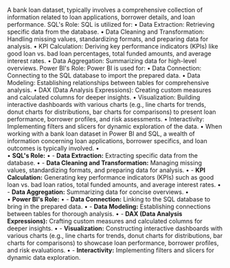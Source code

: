 A bank loan dataset, typically involves a comprehensive collection of information related to loan applications, borrower details, and loan performance.
SQL's Role:
SQL is utilized for:
•	Data Extraction: Retrieving specific data from the database.
•	Data Cleaning and Transformation: Handling missing values, standardizing formats, and preparing data for analysis.
•	KPI Calculation: Deriving key performance indicators (KPIs) like good loan vs. bad loan percentages, total funded amounts, and average interest rates.
•	Data Aggregation: Summarizing data for high-level overviews.
Power BI's Role:
Power BI is used for:
•	Data Connection: Connecting to the SQL database to import the prepared data.
•	Data Modeling: Establishing relationships between tables for comprehensive analysis.
•	DAX (Data Analysis Expressions): Creating custom measures and calculated columns for deeper insights.
•	Visualization: Building interactive dashboards with various charts (e.g., line charts for trends, donut charts for distributions, bar charts for comparisons) to present loan performance, borrower profiles, and risk assessments.
•	Interactivity: Implementing filters and slicers for dynamic exploration of the data.
•	When working with a bank loan dataset in Power BI and SQL, a wealth of information concerning loan applications, borrower specifics, and loan outcomes is typically involved.
•	
•	**SQL's Role:**
•	- **Data Extraction:** Extracting specific data from the database.
•	- **Data Cleaning and Transformation:** Managing missing values, standardizing formats, and preparing data for analysis.
•	- **KPI Calculation:** Generating key performance indicators (KPIs) such as good loan vs. bad loan ratios, total funded amounts, and average interest rates.
•	- **Data Aggregation:** Summarizing data for concise overviews.
•	
•	**Power BI's Role:**
•	- **Data Connection:** Linking to the SQL database to bring in the prepared data.
•	- **Data Modeling:** Establishing connections between tables for thorough analysis.
•	- **DAX (Data Analysis Expressions):** Crafting custom measures and calculated columns for deeper insights.
•	- **Visualization:** Constructing interactive dashboards with various charts (e.g., line charts for trends, donut charts for distributions, bar charts for comparisons) to showcase loan performance, borrower profiles, and risk evaluations.
•	- **Interactivity:** Implementing filters and slicers for dynamic data exploration.
